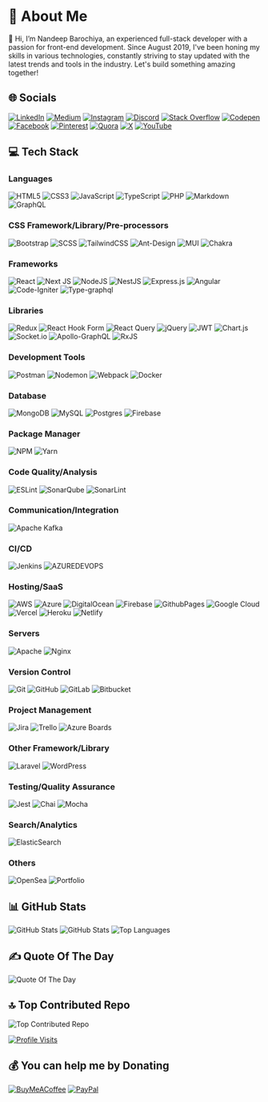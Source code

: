 # 💫 About Me

👋 Hi, I’m Nandeep Barochiya, an experienced full-stack developer with a passion for front-end development. Since August 2019, I've been honing my skills in various technologies, constantly striving to stay updated with the latest trends and tools in the industry. Let's build something amazing together!

## 🌐 Socials

[![LinkedIn](https://img.shields.io/badge/LinkedIn-%230077B5.svg?logo=linkedin&logoColor=white)](https://linkedin.com/in/nandeep-barochiya)
[![Medium](https://img.shields.io/badge/Medium-12100E?logo=medium&logoColor=white)](https://medium.com/@nandeepbarochiya)
[![Instagram](https://img.shields.io/badge/Instagram-%23E4405F.svg?logo=Instagram&logoColor=white)](https://instagram.com/nandeepbarochiya)
[![Discord](https://img.shields.io/badge/Discord-%237289DA.svg?logo=discord&logoColor=white)](https://discord.gg/Nandeep2750)
[![Stack Overflow](https://img.shields.io/badge/-Stackoverflow-FE7A16?logo=stack-overflow&logoColor=white)](https://stackoverflow.com/users/12341303)
[![Codepen](https://img.shields.io/badge/Codepen-000000?style=for-the-badge&logo=codepen&logoColor=white)](https://codepen.io/Nandeep2750)
[![Facebook](https://img.shields.io/badge/Facebook-%231877F2.svg?logo=Facebook&logoColor=white)](https://facebook.com/nandeep.barochiya)
[![Pinterest](https://img.shields.io/badge/Pinterest-%23E60023.svg?logo=Pinterest&logoColor=white)](https://pinterest.com/Nandeep2750)
[![Quora](https://img.shields.io/badge/Quora-%23B92B27.svg?logo=Quora&logoColor=white)](https://quora.com/profile/Nandeep-Barochiya)
[![X](https://img.shields.io/badge/X-black.svg?logo=X&logoColor=white)](https://x.com/Nandeep2750)
[![YouTube](https://img.shields.io/badge/YouTube-%23FF0000.svg?logo=YouTube&logoColor=white)](https://www.youtube.com/@nandeepbarochiya)

## 💻 Tech Stack

### Languages

![HTML5](https://img.shields.io/badge/html5-%23E34F26.svg?style=for-the-badge&logo=html5&logoColor=white)
![CSS3](https://img.shields.io/badge/css3-%231572B6.svg?style=for-the-badge&logo=css3&logoColor=white)
![JavaScript](https://img.shields.io/badge/javascript-%23323330.svg?style=for-the-badge&logo=javascript&logoColor=%23F7DF1E)
![TypeScript](https://img.shields.io/badge/typescript-%23007ACC.svg?style=for-the-badge&logo=typescript&logoColor=white)
![PHP](https://img.shields.io/badge/php-%23777BB4.svg?style=for-the-badge&logo=php&logoColor=white)
![Markdown](https://img.shields.io/badge/markdown-%23000000.svg?style=for-the-badge&logo=markdown&logoColor=white)
![GraphQL](https://img.shields.io/badge/-GraphQL-E10098?style=for-the-badge&logo=graphql&logoColor=white)

### CSS Framework/Library/Pre-processors

![Bootstrap](https://img.shields.io/badge/bootstrap-%238511FA.svg?style=for-the-badge&logo=bootstrap&logoColor=white)
![SCSS](https://img.shields.io/badge/SCSS-%23CC6699.svg?style=for-the-badge&logo=sass&logoColor=white)
![TailwindCSS](https://img.shields.io/badge/tailwindcss-%2338B2AC.svg?style=for-the-badge&logo=tailwind-css&logoColor=white)
![Ant-Design](https://img.shields.io/badge/-AntDesign-%230170FE?style=for-the-badge&logo=ant-design&logoColor=white)
![MUI](https://img.shields.io/badge/MUI-%230081CB.svg?style=for-the-badge&logo=mui&logoColor=white)
![Chakra](https://img.shields.io/badge/chakra-%234ED1C5.svg?style=for-the-badge&logo=chakraui&logoColor=white)

### Frameworks

![React](https://img.shields.io/badge/react-%2320232a.svg?style=for-the-badge&logo=react&logoColor=%2361DAFB)
![Next JS](https://img.shields.io/badge/Next-black?style=for-the-badge&logo=next.js&logoColor=white)
![NodeJS](https://img.shields.io/badge/node.js-6DA55F?style=for-the-badge&logo=node.js&logoColor=white)
![NestJS](https://img.shields.io/badge/nestjs-%23E0234E.svg?style=for-the-badge&logo=nestjs&logoColor=white)
![Express.js](https://img.shields.io/badge/express.js-%23404d59.svg?style=for-the-badge&logo=express&logoColor=%2361DAFB)
![Angular](https://img.shields.io/badge/angular-%23DD0031.svg?style=for-the-badge&logo=angular&logoColor=white)
![Code-Igniter](https://img.shields.io/badge/CodeIgniter-%23EF4223.svg?style=for-the-badge&logo=codeIgniter&logoColor=white)
![Type-graphql](https://img.shields.io/badge/-TypeGraphQL-%23C04392?style=for-the-badge)

### Libraries

![Redux](https://img.shields.io/badge/redux-%23593d88.svg?style=for-the-badge&logo=redux&logoColor=white)
![React Hook Form](https://img.shields.io/badge/React%20Hook%20Form-%23EC5990.svg?style=for-the-badge&logo=reacthookform&logoColor=white)
![React Query](https://img.shields.io/badge/-React%20Query-FF4154?style=for-the-badge&logo=react%20query&logoColor=white)
![jQuery](https://img.shields.io/badge/jquery-%230769AD.svg?style=for-the-badge&logo=jquery&logoColor=white)
![JWT](https://img.shields.io/badge/JWT-black?style=for-the-badge&logo=JSON%20web%20tokens)
![Chart.js](https://img.shields.io/badge/chart.js-F5788D.svg?style=for-the-badge&logo=chart.js&logoColor=white)
![Socket.io](https://img.shields.io/badge/Socket.io-black?style=for-the-badge&logo=socket.io&badgeColor=010101)
![Apollo-GraphQL](https://img.shields.io/badge/-ApolloGraphQL-311C87?style=for-the-badge&logo=apollo-graphql)
![RxJS](https://img.shields.io/badge/rxjs-%23B7178C.svg?style=for-the-badge&logo=reactivex&logoColor=white)

### Development Tools

![Postman](https://img.shields.io/badge/Postman-FF6C37?style=for-the-badge&logo=postman&logoColor=white)
![Nodemon](https://img.shields.io/badge/NODEMON-%23323330.svg?style=for-the-badge&logo=nodemon&logoColor=%BBDEAD)
![Webpack](https://img.shields.io/badge/webpack-%238DD6F9.svg?style=for-the-badge&logo=webpack&logoColor=black)
![Docker](https://img.shields.io/badge/docker-%230db7ed.svg?style=for-the-badge&logo=docker&logoColor=white)

### Database

![MongoDB](https://img.shields.io/badge/MongoDB-%234ea94b.svg?style=for-the-badge&logo=mongodb&logoColor=white)
![MySQL](https://img.shields.io/badge/mysql-%2300000f.svg?style=for-the-badge&logo=mysql&logoColor=white)
![Postgres](https://img.shields.io/badge/postgres-%23316192.svg?style=for-the-badge&logo=postgresql&logoColor=white)
![Firebase](https://img.shields.io/badge/firebase-%23039BE5.svg?style=for-the-badge&logo=firebase)

### Package Manager

![NPM](https://img.shields.io/badge/NPM-%23CB3837.svg?style=for-the-badge&logo=npm&logoColor=white)
![Yarn](https://img.shields.io/badge/yarn-%232C8EBB.svg?style=for-the-badge&logo=yarn&logoColor=white)

### Code Quality/Analysis

![ESLint](https://img.shields.io/badge/ESLint-4B3263?style=for-the-badge&logo=eslint&logoColor=white)
![SonarQube](https://img.shields.io/badge/sonarqube-4E9BCD.svg?style=for-the-badge&logo=sonarqube&logoColor=white&color=%234E9BCD)
![SonarLint](https://img.shields.io/badge/SonarLint-CB2029?style=for-the-badge&logo=SONARLINT&logoColor=white)

### Communication/Integration

![Apache Kafka](https://img.shields.io/badge/Apache%20Kafka-231F20?style=for-the-badge&logo=apachekafka&logoColor=white&color=red)

### CI/CD

![Jenkins](https://img.shields.io/badge/jenkins-%232C5263.svg?style=for-the-badge&logo=jenkins&logoColor=white)
![AZUREDEVOPS](https://img.shields.io/badge/azuredevops-0078D7.svg?style=for-the-badge&logo=azuredevops&logoColor=white&color=%230078D7)

### Hosting/SaaS

![AWS](https://img.shields.io/badge/AWS-%23FF9900.svg?style=for-the-badge&logo=amazon-aws&logoColor=white)
![Azure](https://img.shields.io/badge/azure-%230072C6.svg?style=for-the-badge&logo=microsoftazure&logoColor=white)
![DigitalOcean](https://img.shields.io/badge/DigitalOcean-%230167ff.svg?style=for-the-badge&logo=digitalOcean&logoColor=white)
![Firebase](https://img.shields.io/badge/firebase-%23039BE5.svg?style=for-the-badge&logo=firebase)
![GithubPages](https://img.shields.io/badge/github%20pages-121013?style=for-the-badge&logo=github&logoColor=white)
![Google Cloud](https://img.shields.io/badge/GoogleCloud-%234285F4.svg?style=for-the-badge&logo=google-cloud&logoColor=white)
![Vercel](https://img.shields.io/badge/vercel-%23000000.svg?style=for-the-badge&logo=vercel&logoColor=white)
![Heroku](https://img.shields.io/badge/heroku-%23430098.svg?style=for-the-badge&logo=heroku&logoColor=white)
![Netlify](https://img.shields.io/badge/netlify-%23000000.svg?style=for-the-badge&logo=netlify&logoColor=#00C7B7)

### Servers

![Apache](https://img.shields.io/badge/apache-%23D42029.svg?style=for-the-badge&logo=apache&logoColor=white)
![Nginx](https://img.shields.io/badge/NGINX-009639?style=for-the-badge&logo=nginx&logoColor=white)

### Version Control

![Git](https://img.shields.io/badge/Git-%23F05032.svg?style=for-the-badge&logo=git&logoColor=white)
![GitHub](https://img.shields.io/badge/GitHub-%23181717.svg?style=for-the-badge&logo=github&logoColor=white)
![GitLab](https://img.shields.io/badge/GitLab-%23FCA121.svg?style=for-the-badge&logo=gitlab&logoColor=white)
![Bitbucket](https://img.shields.io/badge/Bitbucket-%230047B3.svg?style=for-the-badge&logo=bitbucket&logoColor=white)

### Project Management

![Jira](https://img.shields.io/badge/jira-%230A0FFF.svg?style=for-the-badge&logo=jira&logoColor=white)
![Trello](https://img.shields.io/badge/Trello-%23026AA7.svg?style=for-the-badge&logo=Trello&logoColor=white)
![Azure Boards](https://img.shields.io/badge/Azure%20Boards-%230072C6.svg?style=for-the-badge&logo=azuredevops&logoColor=white)

### Other Framework/Library

![Laravel](https://img.shields.io/badge/laravel-%23FF2D20.svg?style=for-the-badge&logo=laravel&logoColor=white)
![WordPress](https://img.shields.io/badge/WordPress-%23117AC9.svg?style=for-the-badge&logo=WordPress&logoColor=white)

### Testing/Quality Assurance

![Jest](https://img.shields.io/badge/-jest-%23C21325?style=for-the-badge&logo=jest&logoColor=white)
![Chai](https://img.shields.io/badge/-Chai-A30701?style=for-the-badge&logo=chai&logoColor=white)
![Mocha](https://img.shields.io/badge/-Mocha-8D6748?style=for-the-badge&logo=Mocha&logoColor=white)

### Search/Analytics

![ElasticSearch](https://img.shields.io/badge/-ElasticSearch-005571?style=for-the-badge&logo=elasticsearch)

### Others

![OpenSea](https://img.shields.io/badge/OpenSea-%232081E2.svg?style=for-the-badge&logo=opensea&logoColor=white)
![Portfolio](https://img.shields.io/badge/Portfolio-%23000000.svg?style=for-the-badge&logo=firefox&logoColor=#FF7139)

## 📊 GitHub Stats

![GitHub Stats](https://github-readme-stats.vercel.app/api?username=Nandeep2750&theme=dark&hide_border=false&include_all_commits=true&count_private=true)
![GitHub Stats](https://github-readme-streak-stats.herokuapp.com/?user=Nandeep2750&theme=dark&hide_border=false)
![Top Languages](https://github-readme-stats.vercel.app/api/top-langs/?username=Nandeep2750&theme=dark&hide_border=false&include_all_commits=true&count_private=true&layout=compact)

## ✍️ Quote Of The Day

![Quote Of The Day](https://quotes-github-readme.vercel.app/api?type=horizontal&theme=radical)

## 🔝 Top Contributed Repo

![Top Contributed Repo](https://github-contributor-stats.vercel.app/api?username=Nandeep2750&limit=5&theme=apprentice&combine_all_yearly_contributions=true)

[![Profile Visits](https://visitcount.itsvg.in/api?id=Nandeep2750&icon=0&color=0)](https://visitcount.itsvg.in)

## 💰 You can help me by Donating

[![BuyMeACoffee](https://img.shields.io/badge/Buy%20Me%20a%20Coffee-ffdd00?style=for-the-badge&logo=buy-me-a-coffee&logoColor=black)](https://buymeacoffee.com/nandeep.barochiya)
[![PayPal](https://img.shields.io/badge/PayPal-00457C?style=for-the-badge&logo=paypal&logoColor=white)](https://paypal.me/nandeep2750)
